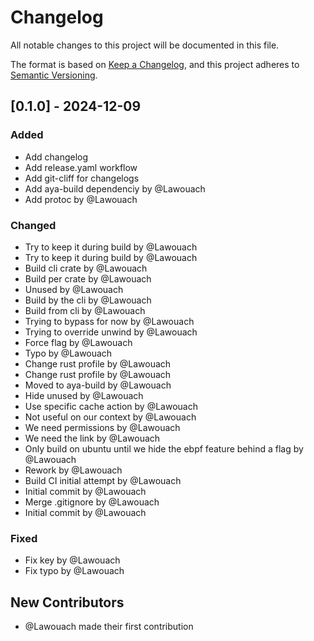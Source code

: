 # Changelog

All notable changes to this project will be documented in this file.

The format is based on [Keep a Changelog](https://keepachangelog.com/en/1.0.0/),
and this project adheres to [Semantic Versioning](https://semver.org/spec/v2.0.0.html).

## [0.1.0] - 2024-12-09

### Added
- Add changelog
- Add release.yaml workflow
- Add git-cliff for changelogs
- Add aya-build dependenciy by @Lawouach
- Add protoc by @Lawouach

### Changed
- Try to keep it during build by @Lawouach
- Try to keep it during build by @Lawouach
- Build cli crate by @Lawouach
- Build per crate by @Lawouach
- Unused by @Lawouach
- Build by the cli by @Lawouach
- Build from cli by @Lawouach
- Trying to bypass for now by @Lawouach
- Trying to override unwind by @Lawouach
- Force flag by @Lawouach
- Typo by @Lawouach
- Change rust profile by @Lawouach
- Change rust profile by @Lawouach
- Moved to aya-build by @Lawouach
- Hide unused by @Lawouach
- Use specific cache action by @Lawouach
- Not useful on our context by @Lawouach
- We need permissions by @Lawouach
- We need the link by @Lawouach
- Only build on ubuntu until we hide the ebpf feature behind a flag by @Lawouach
- Rework by @Lawouach
- Build CI initial attempt by @Lawouach
- Initial commit by @Lawouach
- Merge .gitignore by @Lawouach
- Initial commit by @Lawouach

### Fixed
- Fix key by @Lawouach
- Fix typo by @Lawouach

## New Contributors
* @Lawouach made their first contribution

<!-- generated by git-cliff -->
